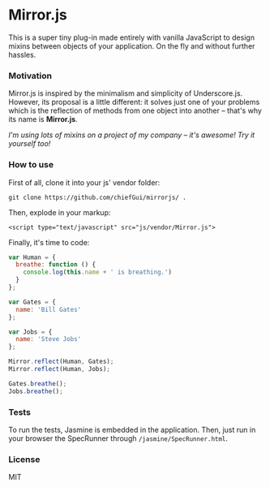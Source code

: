 # Mirror.js

This is a super tiny plug-in made entirely with vanilla JavaScript to design
mixins between objects of your application. On the fly and without further
hassles.

### Motivation

Mirror.js is inspired by the minimalism and simplicity of Underscore.js. However,
its proposal is a little different: it solves just one of your problems which
is the reflection of methods from one object into another – that's why
its name is **Mirror.js**.

*I'm using lots of mixins on a project of my company – it's awesome! Try it yourself too!*

### How to use

First of all, clone it into your js' vendor folder:

`git clone https://github.com/chiefGui/mirrorjs/ .`

Then, explode in your markup:

`<script type="text/javascript" src="js/vendor/Mirror.js">`

Finally, it's time to code:

```js
var Human = {
  breathe: function () {
    console.log(this.name + ' is breathing.')
  }
};

var Gates = {
  name: 'Bill Gates'
};

var Jobs = {
  name: 'Steve Jobs'
};

Mirror.reflect(Human, Gates);
Mirror.reflect(Human, Jobs);

Gates.breathe();
Jobs.breathe();
```

### Tests

To run the tests, Jasmine is embedded in the application. Then,
just run in your browser the SpecRunner through `/jasmine/SpecRunner.html`.

### License

MIT